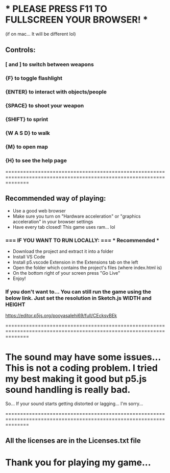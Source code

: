 # * PLEASE PRESS F11 TO FULLSCREEN YOUR BROWSER! *
(if on mac... It will be different lol)

## Controls:
### [ and ] to switch between weapons
### {F} to toggle flashlight
### {ENTER} to interact with objects/people
### {SPACE} to shoot your weapon
### {SHIFT} to sprint
### {W A S D} to walk
### {M} to open map
### {H} to see the help page
====================================================================================================================


## Recommended way of playing:
- Use a good web browser
- Make sure you turn on "Hardware acceleration" or "graphics acceleration" in your browser settings
- Have every tab closed! This game uses ram... lol
### === IF YOU WANT TO RUN LOCALLY: === * Recommended *
- Download the project and extract it into a folder
- Install VS Code
- Install p5.vscode Extension in the Extensions tab on the left
- Open the folder which contains the project's files (where index.html is)
- On the bottom right of your screen press "Go Live"
- Enjoy!


### If you don't want to... You can still run the game using the below link. Just set the resolution in Sketch.js WIDTH and HEIGHT
https://editor.p5js.org/pooyasalehi69/full/CEcksvBEk


====================================================================================================================


# The sound may have some issues... This is not a coding problem. I tried my best making it good but p5.js sound handling is really bad.
So... If your sound starts getting distorted or lagging... I'm sorry...

====================================================================================================================

## All the licenses are in the Licenses.txt file


# Thank you for playing my game...
